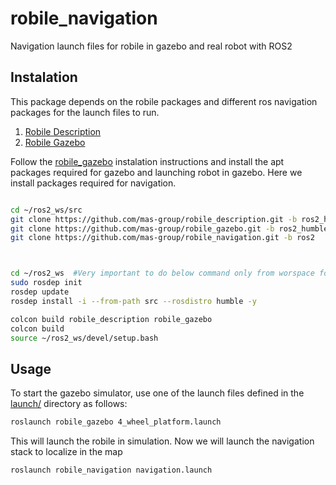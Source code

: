 # robile_navigation
Navigation launch files for robile in gazebo and real robot with ROS2

## Instalation

This package depends on the robile packages and different ros navigation packages for the launch files to run.

1. [Robile Description](https://github.com/mas-group/robile_description/tree/ros2_humble)
2. [Robile Gazebo](https://github.com/mas-group/robile_gazebo/tree/ros2_humble)

Follow the [robile_gazebo](https://github.com/mas-group/robile_gazebo/tree/ros2_humble) instalation instructions and install the apt packages required for gazebo and launching robot in gazebo.
Here we install packages required for navigation.
~~~ sh

cd ~/ros2_ws/src
git clone https://github.com/mas-group/robile_description.git -b ros2_humble
git clone https://github.com/mas-group/robile_gazebo.git -b ros2_humble
git clone https://github.com/mas-group/robile_navigation.git -b ros2



cd ~/ros2_ws  #Very important to do below command only from worspace folder and always
sudo rosdep init
rosdep update
rosdep install -i --from-path src --rosdistro humble -y

colcon build robile_description robile_gazebo
colcon build
source ~/ros2_ws/devel/setup.bash
~~~

## Usage

To start the gazebo simulator, use one of the launch files defined in the [launch/](launch/) directory as follows:

~~~ sh
roslaunch robile_gazebo 4_wheel_platform.launch 
~~~

This will launch the robile in simulation. Now we will launch the navigation stack to localize in the map

~~~ sh
roslaunch robile_navigation navigation.launch
~~~

